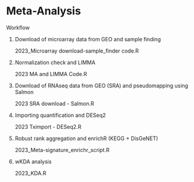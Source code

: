 # Meta-Analysis


Workflow

1. Download of microarray data from GEO and sample finding  

    2023_Microarray download-sample_finder code.R

2. Normalization check and LIMMA

    2023 MA and LIMMA Code.R

3. Download of RNAseq data from GEO (SRA) and pseudomapping using Salmon

     2023 SRA download - Salmon.R

4. Importing quantification and DESeq2

     2023 Tximport - DESeq2.R

5. Robust rank aggregation and enrichR (KEGG + DisGeNET)

     2023_Meta-signature_enrichr_script.R

6. wKDA analysis

     2023_KDA.R
   
